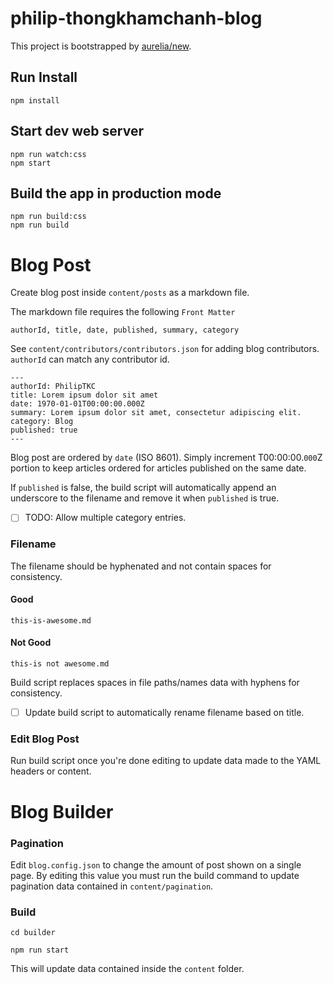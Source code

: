 # philip-thongkhamchanh-blog

This project is bootstrapped by [aurelia/new](https://github.com/aurelia/new).

## Run Install

    npm install

## Start dev web server

    npm run watch:css
    npm start

## Build the app in production mode

    npm run build:css
    npm run build

# Blog Post

Create blog post inside `content/posts` as a markdown file.

The markdown file requires the following `Front Matter`

`authorId, title, date, published, summary, category`

See `content/contributors/contributors.json` for adding blog contributors. `authorId` can match any contributor id.

```
---
authorId: PhilipTKC
title: Lorem ipsum dolor sit amet
date: 1970-01-01T00:00:00.000Z
summary: Lorem ipsum dolor sit amet, consectetur adipiscing elit.
category: Blog
published: true
---
```

Blog post are ordered by `date` (ISO 8601). Simply increment T00:00:00.`000`Z portion to keep articles ordered for articles published on the same date.

If `published` is false, the build script will automatically append an underscore to the filename and remove it when `published` is true.

- [ ] TODO: Allow multiple category entries.

### Filename

The filename should be hyphenated and not contain spaces for consistency.

#### Good

`this-is-awesome.md`

#### Not Good

`this-is not awesome.md`

Build script replaces spaces in file paths/names data with hyphens for consistency.

- [ ] Update build script to automatically rename filename based on title.

### Edit Blog Post

Run build script once you're done editing to update data made to the YAML headers or content.

# Blog Builder

### Pagination

Edit `blog.config.json` to change the amount of post shown on a single page. By editing this value you must run the build command to update pagination data contained in `content/pagination`.

### Build

`cd builder`

`npm run start`

This will update data contained inside the `content` folder.
